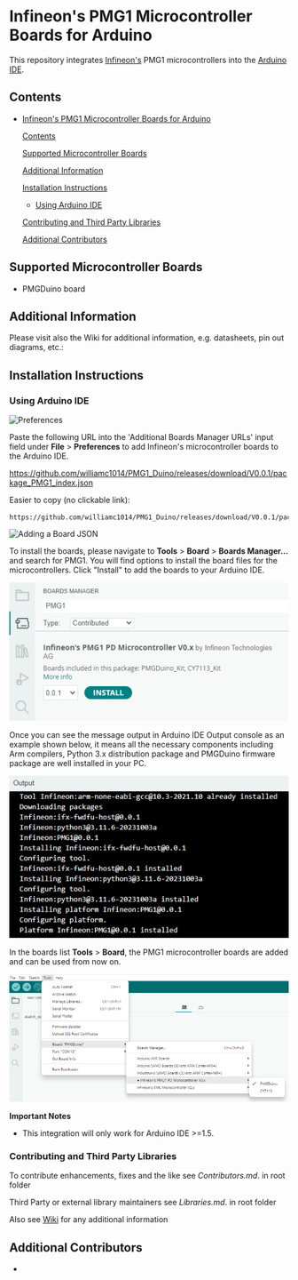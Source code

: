 # Infineon's PMG1 Microcontroller Boards for Arduino

This repository integrates [Infineon's](https://www.infineon.com/) PMG1 microcontrollers into the [Arduino IDE](https://www.arduino.cc/en/main/software).

## Contents

- [Infineon's PMG1 Microcontroller Boards for Arduino](#infineons-pmg1-microcontroller-boards-for-arduino)
  
  [Contents](#contents)
  
  [Supported Microcontroller Boards](#supported-microcontroller-boards)
  
  [Additional Information](#additional-information)
  
  [Installation Instructions](#installation-instructions)
  
  - [Using Arduino IDE](#using-arduino-ide)
  
  [Contributing and Third Party Libraries](#contributing-and-third-party-libraries)
  
  [Additional Contributors](#additional-contributors)

## Supported Microcontroller Boards

* PMGDuino board

## Additional Information

Please visit also the Wiki for additional information, e.g. datasheets, pin out diagrams, etc.:

## Installation Instructions

### Using Arduino IDE

![Preferences](https://raw.githubusercontent.com/infineon/assets/master/Pictures/Preferences.png)

Paste the following URL into the 'Additional Boards Manager URLs' input field under **File** > **Preferences** to add Infineon's microcontroller boards to the Arduino IDE.

https://github.com/williamc1014/PMG1_Duino/releases/download/V0.0.1/package_PMG1_index.json

Easier to copy (no clickable link):

```
https://github.com/williamc1014/PMG1_Duino/releases/download/V0.0.1/package_PMG1_index.json
```

![Adding a Board JSON](https://raw.githubusercontent.com/infineon/assets/master/Pictures/Preferences_JSON.png)

To install the boards, please navigate to **Tools** > **Board** > **Boards Manager...** and search for PMG1. You will find options to install the board files for the microcontrollers. Click "Install" to add the boards to your Arduino IDE.

![](img/board-manager-pmg1_s3-search.png)

Once you can see the message output in Arduino IDE Output console as an example shown below, it means all the necessary components including Arm compilers, Python 3.x distribution package and PMGDuino firmware package are well installed in your PC.

![](img/PMGDuino_installation_success_msg.png)

In the boards list **Tools** > **Board**, the PMG1 microcontroller boards are added and can be used from now on.

![](img/board-select-pmg1_s3.png)

**Important Notes**

* This integration will only work for Arduino IDE >=1.5.

#### 

### Contributing and Third Party Libraries

To contribute enhancements, fixes and the like see *Contributors.md*. in root folder

Third Party or external library maintainers see *Libraries.md*. in root folder

Also see [Wiki](https://github.com/williamc1014/PMGDuino/wiki) for any additional information

## Additional Contributors

* 
